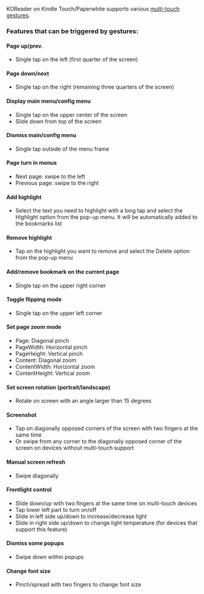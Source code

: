 KOReader on Kindle Touch/Paperwhite supports various [multi-touch gestures](http://en.wikipedia.org/wiki/Multi-touch#Multi-touch_gestures).

### Features that can be triggered by gestures:
#### Page up/prev.
  * Single tap on the left (first quarter of the screen)

#### Page down/next
  * Single tap on the right (remaining three quarters of the screen)

#### Display main menu/config menu
  * Single tap on the upper center of the screen
  * Slide down from top of the screen

#### Dismiss main/config menu
  * Single tap outside of the menu frame

#### Page turn in menus
  * Next page: swipe to the left
  * Previous page: swipe to the right

#### Add highlight
  * Select the text you need to highlight with a long tap and select the Highlight option from the pop-up menu. It will be automatically added to the bookmarks list

#### Remove highlight
  * Tap on the highlight you want to remove and select the Delete option from the pop-up menu

#### Add/remove bookmark on the current page
  * Single tap on the upper right corner

#### Toggle flipping mode
  * Single tap on the upper left corner

#### Set page zoom mode
  * Page: Diagonal pinch
  * PageWidth: Horizontal pinch
  * PageHeight: Vertical pinch
  * Content: Diagonal zoom
  * ContentWidth: Horizontal zoom
  * ContentHeight: Vertical zoom

#### Set screen rotation (portrait/landscape)
  * Rotate on screen with an angle larger than 15 degrees

#### Screenshot
  * Tap on diagonally opposed corners of the screen with two fingers at the same time
  * Or swipe from any corner to the diagonally opposed corner of the screen on devices without multi-touch support

#### Manual screen refresh
  * Swipe diagonally

#### Frontlight control
  * Slide down/up with two fingers at the same time on multi-touch devices
  * Tap lower left part to turn on/off
  * Slide in left side up/down to increase/decrease light
  * Slide in right side up/down to change light temperature (for devices that support this feature)

#### Dismiss some popups
   * Swipe down within popups

#### Change font size
   * Pinch/spread with two fingers to change font size